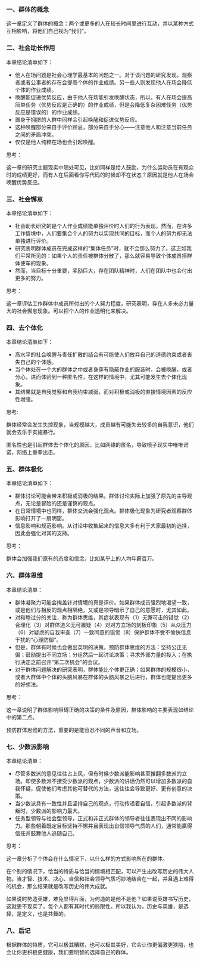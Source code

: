 ### 一、群体的概念

这一章定义了群体的概念：两个或更多的人在较长时间里进行互动，并以某种方式互相影响，将他们自己视为“我们”。

### 二、社会助长作用

本章结论清单如下：

- 他人在场问题是社会心理学最基本的问题之一。对于该问题的研究发现，观察者或者公事者的存在会提高个体的作业成绩。另一些人则发现他人在场会降低个体的作业成绩。
- 唤醒能促进优势反应，由于他人在场能引发唤醒状态，所以，有人在场会提高简单任务（优势反应是正确的）的作业成绩，但是会降低复杂困难任务（优势反应是错误的）的作业成绩。
- 置身于拥挤的人群中同样会引起唤醒和促进优势反应。
- 这种唤醒部分来自于评价顾忌，部分来自于分心——注意他人和注意当前任务之间的矛盾冲突。
- 仅仅是他人纯粹在场也会引起唤醒。

思考：

这一章的研究主题现实中随处可见，比如同样是给人鼓励，为什么运动员在有观众时的成绩更好，而有人在后面看你写代码的时候却不在状态？原因就是他人在场会唤醒优势反应。

### 三、社会懈怠

本章结论清单如下：

- 社会助长研究的是个人作业成绩能单独评价时人们的行为表现。然而，在许多工作情境中，人们要集合个人的努力以实现共同的目标，而个人的努力却无法单独进行评价。
- 研究表明群体成员在完成这样的“集体任务”时，就不会那么努力了。这正如我们平常所见的：如果个人的责任被群体分散了，那么就容易导致个体成员搭群体便车的现象。
- 然而，当目标十分重要，奖励巨大，存在团队精神时，人们在团队中也会付出更多的努力。

思考：

这一章评估工作群体中成员所付出的个人努力程度，研究表明，存在人多未必力量大的社会懈怠现象。可以把个人的作业透明化来解决。

### 四、去个体化

本章结论清单如下：

- 高水平的社会唤醒与责任扩散的结合有可能使人们放弃自己的道德约束或者丧失自己的个体感。
- 当个体处在一个大的群体之中或者身穿有隐蔽作业的服装时，会被唤醒，或者分心，进而体验到一种匿名性，在这样的情境中，尤其可能发生去个体化现象。
- 其结果就是自我觉察和自我约束减弱，而对积极或消极的直接情境因素的反应性增强。

思考:

群体经常会发生失控现象，当规模越大，成员越有可能失去较多的自我意识，他们就会去乐于实施暴行。

匿名性也是引起群体去个体化的原因，比如网络的匿名，导致喷子现实中唯唯诺诺，网络上重拳出击。

### 五、群体极化

本章结论清单如下：

- 群体讨论可能会带来积极或消极的结果。群体讨论实际上加强了原先的主导观点，无论是冒险的还是谨慎的观点。
- 在日常情境中也同样，群体交流会强化观点。群体极化现象为研究者观察群体影响打开了一扇明窗。
- 信息影响和规范影响。从讨论中收集起来的信息大多有利于大家最初的选择，因此会强化对其的支持。

思考：

群体会加强我们原有的态度和信念，比如某乎上的人均年薪百万。

### 六、群体思维

本章结论清单：

- 群体凝聚力可能会掩盖针对情境的真是评价。如果群体成员强烈地渴望一致，或是他们与相反的观点相隔绝，又或是领导暗示了自己的意愿时，尤其如此。
- 对和睦过分的关注，称为群体思维，其症状表现有（1）无懈可击的错觉（2）合理化（3）对群体道义无可置疑（4）对对方立场的刻板印象（5）从众压力（6）对疑虑的自我审查（7）一致同意的错觉（8）保护群体不受不愉快信息干扰的“心理防御”。
- 但是，群体有时候也会做出英明的决策。预防群体思维的方法：坚持公正无偏；鼓励提出不同立场；分组然后一起讨论决策；寻求外部力量的投入；在执行决定之前召开“第二次机会”的会议。
- 对于群体问题解决的研究表明，群体能比个体更正确；如果群体的规模很小，或者大群体中个体的头脑风暴在群体的头脑风暴之后进行，群体也能提出更多的好想法。

思考：

这一章说明了群体影响阻碍正确的决策的条件及原因，群体影响的主要表现如结论中的第二点。

预防群体思维的方法，重要的是能容忍不同的声音和立场。

### 七、少数派影响

本章结论清单：

- 尽管多数派的意见往往占上风，但有时候少数派能影响甚至推翻多数派的立场。即使多数派不接受少数派的观点，少数派的讲话仍然可以增加多数派的自我怀疑，促使他们考虑其他可替代的方法，这往往会导致更好、更有创意的决策。
- 当少数派具有一致性并且坚持自己的观点，行动传递着自信，引起多数派的背叛时，少数派的影响力最大。
- 任务型领导与社会型领导，正式和非正式群体的领导者往往表现出不同的影响力。那些朝着既定目标坚持不懈并且表现出自信领导气质的人们，通常能赢得信任并鼓舞他人追随自己。

思考：

这一章分析了个体会在什么情况下，以什么样的方式影响所在的群体。

在个别的情况下，恰当的特质与恰当的情境相匹配，可以产生出改写历史的伟大人物。当才智、技术、决心、自信和社会领导气质巧妙地结合在一起，并且遇上难得的机会，那么结果就是改写历史的伟大成就。

如果说时势造英雄，难免显得片面，为何造的是他不是他？如果说英雄书写历史，这就更不现实了，每个人都有其时代的局限性。所以我认为，历史与英雄，是选择，是定义，也是共舞的。

### 八、后记

根据群体的特质，它可以极其糟糕，也可以极其美好，它会让你更偏激更狭隘，也会让你更积极更健康，我们要明智的选择自己的群体。